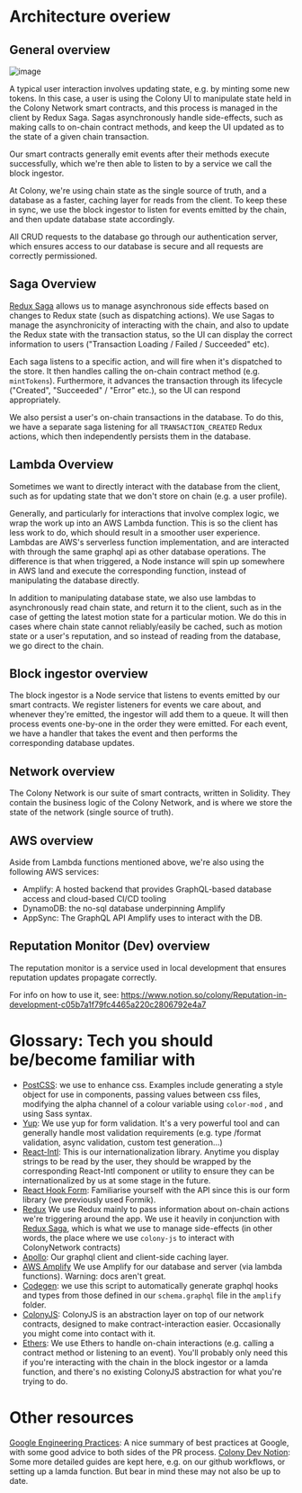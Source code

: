 # Architecture overiew

## General overview

![image](https://github.com/JoinColony/ColonyFrontEndLivingStandard/assets/64402732/7084329d-8499-4be7-9448-964a1c349d7f)

A typical user interaction involves updating state, e.g. by minting some new tokens. In this case, a user is using the Colony UI to manipulate state held in the Colony Network smart contracts, and this process is managed in the client by Redux Saga. Sagas asynchronously handle side-effects, such as making calls to on-chain contract methods, and keep the UI updated as to the state of a given chain transaction.

Our smart contracts generally emit events after their methods execute successfully, which we're then able to listen to by a service we call the block ingestor.

At Colony, we're using chain state as the single source of truth, and a database as a faster, caching layer for reads from the client. To keep these in sync, we use the block ingestor to listen for events emitted by the chain, and then update database state accordingly.

All CRUD requests to the database go through our authentication server, which ensures access to our database is secure and all requests are correctly permissioned.

## Saga Overview

[Redux Saga](https://redux-saga.js.org/) allows us to manage asynchronous side effects based on changes to Redux state (such as dispatching actions). We use Sagas to manage the asynchronicity of interacting with the chain, and also to update the Redux state with the transaction status, so the UI can display the correct information to users ("Transaction Loading / Failed / Succeeded" etc).

Each saga listens to a specific action, and will fire when it's dispatched to the store. It then handles calling the on-chain contract method (e.g. `mintTokens`). Furthermore, it advances the transaction through its lifecycle ("Created", "Succeeded" / "Error" etc.), so the UI can respond appropriately.

We also persist a user's on-chain transactions in the database. To do this, we have a separate saga listening for all `TRANSACTION_CREATED` Redux actions, which then independently persists them in the database.

## Lambda Overview

Sometimes we want to directly interact with the database from the client, such as for updating state that we don't store on chain (e.g. a user profile).

Generally, and particularly for interactions that involve complex logic, we wrap the work up into an AWS Lambda function. This is so the client has less work to do, which should result in a smoother user experience. Lambdas are AWS's serverless function implementation, and are interacted with through the same graphql api as other database operations. The difference is that when triggered, a Node instance will spin up somewhere in AWS land and execute the corresponding function, instead of manipulating the database directly.

In addition to manipulating database state, we also use lambdas to asynchronously read chain state, and return it to the client, such as in the case of getting the latest motion state for a particular motion. We do this in cases where chain state cannot reliably/easily be cached, such as motion state or a user's reputation, and so instead of reading from the database, we go direct to the chain.

## Block ingestor overview

The block ingestor is a Node service that listens to events emitted by our smart contracts. We register listeners for events we care about, and whenever they're emitted, the ingestor will add them to a queue. It will then process events one-by-one in the order they were emitted. For each event, we have a handler that takes the event and then performs the corresponding database updates.

## Network overview

The Colony Network is our suite of smart contracts, written in Solidity. They contain the business logic of the Colony Network, and is where we store the state of the network (single source of truth).

## AWS overview

Aside from Lambda functions mentioned above, we're also using the following AWS services:

- Amplify: A hosted backend that provides GraphQL-based database access and cloud-based CI/CD tooling
- DynamoDB: the no-sql database underpinning Amplify
- AppSync: The GraphQL API Amplify uses to interact with the DB.

## Reputation Monitor (Dev) overview

The reputation monitor is a service used in local development that ensures reputation updates propagate correctly.

For info on how to use it, see: https://www.notion.so/colony/Reputation-in-development-c05b7a1f79fc4465a220c2806792e4a7

# Glossary: Tech you should be/become familiar with

- [PostCSS](https://postcss.org/): we use to enhance css. Examples include generating a style object for use in components, passing values between css files, modifying the alpha channel of a colour variable using `color-mod` , and using Sass syntax.
- [Yup](https://github.com/jquense/yup): We use yup for form validation. It's a very powerful tool and can generally handle most validation requirements (e.g. type /format validation, async validation, custom test generation...)
- [React-Intl](https://formatjs.io/docs/react-intl/): This is our internationalization library. Anytime you display strings to be read by the user, they should be wrapped by the corresponding React-Intl component or utility to ensure they can be internationalized by us at some stage in the future.
- [React Hook Form](https://react-hook-form.com/): Familiarise yourself with the API since this is our form library (we previously used Formik).
- [Redux](https://redux.js.org/) We use Redux mainly to pass information about on-chain actions we're triggering around the app. We use it heavily in conjunction with [Redux Saga](https://redux-saga.js.org/), which is what we use to manage side-effects (in other words, the place where we use `colony-js` to interact with ColonyNetwork contracts)
- [Apollo](https://www.apollographql.com/docs/react/): Our graphql client and client-side caching layer.
- [AWS Amplify](https://docs.amplify.aws/) We use Amplify for our database and server (via lambda functions). Warning: docs aren't great.
- [Codegen](https://github.com/dotansimha/graphql-code-generator): we use this script to automatically generate graphql hooks and types from those defined in our `schema.graphql` file in the `amplify` folder.
- [ColonyJS](https://github.com/JoinColony/colonyJS): ColonyJS is an abstraction layer on top of our network contracts, designed to make contract-interaction easier. Occasionally you might come into contact with it.
- [Ethers](https://docs.ethers.org/v5/): We use Ethers to handle on-chain interactions (e.g. calling a contract method or listening to an event). You'll probably only need this if you're interacting with the chain in the block ingestor or a lamda function, and there's no existing ColonyJS abstraction for what you're trying to do.

# Other resources

[Google Engineering Practices](https://github.com/google/eng-practices): A nice summary of best practices at Google, with some good advice to both sides of the PR process.
[Colony Dev Notion](https://www.notion.so/colony/Dev-70f1a0965f8b4070b0c749c5378f5f0c): Some more detailed guides are kept here, e.g. on our github workflows, or setting up a lamda function. But bear in mind these may not also be up to date.
